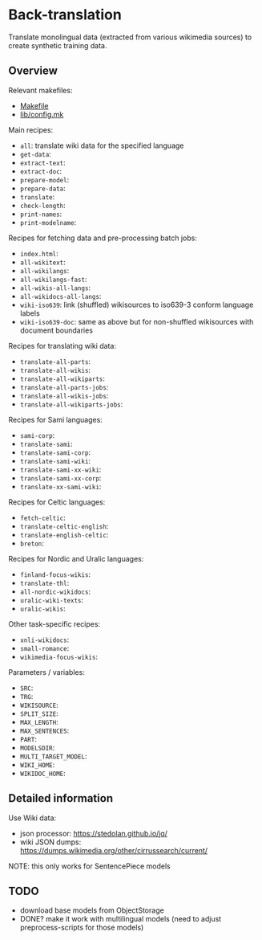 # Back-translation

Translate monolingual data (extracted from various wikimedia sources) to create synthetic training data.


## Overview

Relevant makefiles:

* [Makefile](Makefile)
* [lib/config.mk](https://github.com/Helsinki-NLP/OPUS-MT-train/blob/master/lib/config.mk)

Main recipes:

* `all`: translate wiki data for the specified language
* `get-data`:
* `extract-text`:
* `extract-doc`:
* `prepare-model`:
* `prepare-data`:
* `translate`:
* `check-length`:
* `print-names`:
* `print-modelname`:


Recipes for fetching data and pre-processing batch jobs:

* `index.html`:
* `all-wikitext`:
* `all-wikilangs`:
* `all-wikilangs-fast`:
* `all-wikis-all-langs`:
* `all-wikidocs-all-langs`:
* `wiki-iso639`: link (shuffled) wikisources to iso639-3 conform language labels
* `wiki-iso639-doc`: same as above but for non-shuffled wikisources with document boundaries


Recipes for translating wiki data:

* `translate-all-parts`:
* `translate-all-wikis`: 
* `translate-all-wikiparts`:
* `translate-all-parts-jobs`:
* `translate-all-wikis-jobs`:
* `translate-all-wikiparts-jobs`:


Recipes for Sami languages:

* `sami-corp`:
* `translate-sami`:
* `translate-sami-corp`:
* `translate-sami-wiki`:
* `translate-sami-xx-wiki`:
* `translate-sami-xx-corp`:
* `translate-xx-sami-wiki`:


Recipes for Celtic languages:

* `fetch-celtic`:
* `translate-celtic-english`:
* `translate-english-celtic`:
* `breton`:


Recipes for Nordic and Uralic languages:

* `finland-focus-wikis`:
* `translate-thl`:
* `all-nordic-wikidocs`:
* `uralic-wiki-texts`:
* `uralic-wikis`:


Other task-specific recipes:

* `xnli-wikidocs`:
* `small-romance`:
* `wikimedia-focus-wikis`:



Parameters / variables:

* `SRC`:
* `TRG`:
* `WIKISOURCE`:
* `SPLIT_SIZE`:
* `MAX_LENGTH`:
* `MAX_SENTENCES`:
* `PART`:
* `MODELSDIR`:
* `MULTI_TARGET_MODEL`:
* `WIKI_HOME`:
* `WIKIDOC_HOME`:



## Detailed information

Use Wiki data:

* json processor: https://stedolan.github.io/jq/
* wiki JSON dumps: https://dumps.wikimedia.org/other/cirrussearch/current/

NOTE: this only works for SentencePiece models


## TODO

*  download base models from ObjectStorage
*  DONE? make it work with multilingual models (need to adjust preprocess-scripts for those models)
